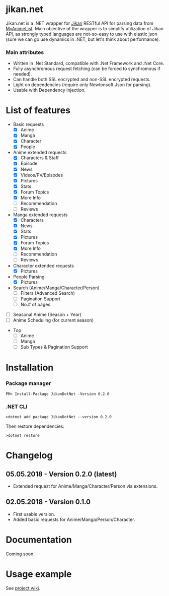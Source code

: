 # jikan.net

Jikan.net is a .NET wrapper for [Jikan](https://jikan.moe) RESTful API for parsing data from [MyAnimeList](https://myanimelist.com). Main objective of the wrapper is to simplify utilization of Jikan API, as strongly typed languages are not-so-easy to use with elastic json (sure we can go use dynamics in .NET, but let's think about performance).

### Main attributes

* Written in .Net Standard, compatible with .Net Framework and .Net Core.
* Fully asynchromous request fetching (can be forced to synchromous if needed).
* Can handle both SSL encrypted and non-SSL encrypted requests.
* Light on dependencies (require only Newtonsoft.Json for parsing).
* Usable with Dependency Injection.

# List of features

- Basic requests
    - [X] Anime
    - [X] Manga
    - [X] Character
    - [X] People
- Anime extended requests
    - [X] Characters & Staff
    - [X] Episode
    - [X] News
    - [X] Videos/PV/Episodes
    - [X] Pictures
    - [X] Stats
    - [X] Forum Topics
    - [X] More Info
    - [ ] Recommendation
    - [ ] Reviews
- Manga extended requests
    - [X] Characters
    - [X] News
    - [X] Stats
    - [X] Pictures
    - [X] Forum Topics
    - [X] More Info
    - [ ] Recommendation
    - [ ] Reviews
- Character extended requests
    - [X] Pictures
- People Parsing
    - [X] Pictures
- Search (Anime/Manga/Character/Person)
    - [ ] Filters (Advanced Search)
    - [ ] Pagination Support
    - [ ] No.# of pages
- [ ] Seasonal Anime (Season + Year)
- [ ] Anime Scheduling (for current season)
- Top
    - [ ] Anime
    - [ ] Manga
    - [ ] Sub Types & Pagination Support

# Installation

### Package manager

```
PM> Install-Package JikanDotNet -Version 0.2.0
```

### .NET CLI

```
>dotnet add package JikanDotNet --version 0.2.0
```

Then restore dependencies:
```
>dotnet restore
```

# Changelog

## 05.05.2018 - Version 0.2.0 (latest)

- Extended request for Anime/Manga/Character/Person via extensions.

## 02.05.2018 - Version 0.1.0 

- First usable version.
- Added basic requests for Anime/Manga/Person/Character.

# Documentation

Coming soon.

# Usage example

See [project wiki](https://github.com/Ervie/jikan.net/wiki#usage-example).